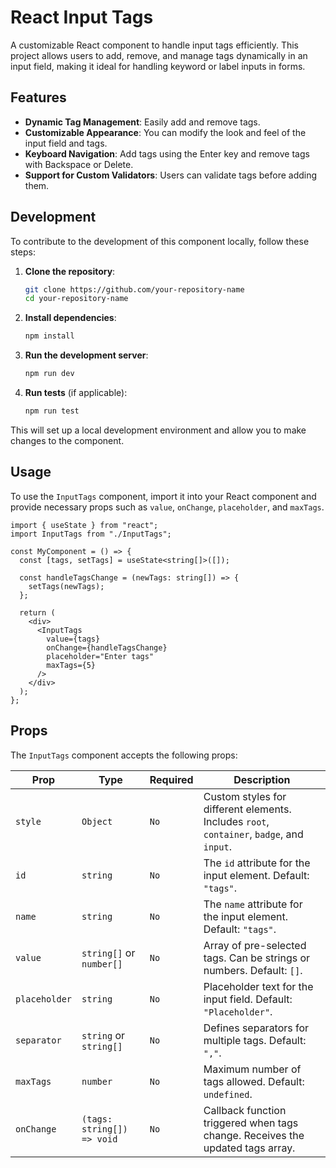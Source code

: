 # React Input Tags

A customizable React component to handle input tags efficiently. This project allows users to add, remove, and manage tags dynamically in an input field, making it ideal for handling keyword or label inputs in forms.

## Features

- **Dynamic Tag Management**: Easily add and remove tags.
- **Customizable Appearance**: You can modify the look and feel of the input field and tags.
- **Keyboard Navigation**: Add tags using the Enter key and remove tags with Backspace or Delete.
- **Support for Custom Validators**: Users can validate tags before adding them.

## Development

To contribute to the development of this component locally, follow these steps:

1. **Clone the repository**:

    ```bash
    git clone https://github.com/your-repository-name
    cd your-repository-name
    ```

2. **Install dependencies**:

    ```bash
    npm install
    ```

3. **Run the development server**:

    ```bash
    npm run dev
    ```

4. **Run tests** (if applicable):

    ```bash
    npm run test
    ```

This will set up a local development environment and allow you to make changes to the component.


## Usage

To use the `InputTags` component, import it into your React component and provide necessary props such as `value`, `onChange`, `placeholder`, and `maxTags`.

```tsx
import { useState } from "react";
import InputTags from "./InputTags";

const MyComponent = () => {
  const [tags, setTags] = useState<string[]>([]);

  const handleTagsChange = (newTags: string[]) => {
    setTags(newTags);
  };

  return (
    <div>
      <InputTags
        value={tags}
        onChange={handleTagsChange}
        placeholder="Enter tags"
        maxTags={5}
      />
    </div>
  );
};
```

## Props

The `InputTags` component accepts the following props:

| Prop             | Type                           | Required       | Description                                                                               |
|------------------|--------------------------------|----------------|-------------------------------------------------------------------------------------------|
| `style`          | `Object`                       | `No`           | Custom styles for different elements. Includes `root`, `container`, `badge`, and `input`. |
| `id`             | `string`                       | `No`           | The `id` attribute for the input element. Default: `"tags"`.                              |
| `name`           | `string`                       | `No`           | The `name` attribute for the input element. Default: `"tags"`.                            |
| `value`          | `string[]` or `number[]`       | `No`           | Array of pre-selected tags. Can be strings or numbers. Default: `[]`.                     |
| `placeholder`    | `string`                       | `No`           | Placeholder text for the input field. Default: `"Placeholder"`.                           |
| `separator`      | `string` or `string[]`         | `No`           | Defines separators for multiple tags. Default: `","`.                                     |
| `maxTags`        | `number`                       | `No`           | Maximum number of tags allowed. Default: `undefined`.                                     |
| `onChange`       | `(tags: string[]) => void`     | `No`           | Callback function triggered when tags change. Receives the updated tags array.            |
